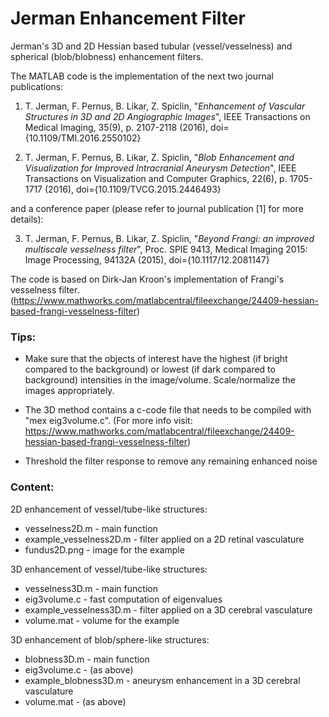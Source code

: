 # Jerman Enhancement Filter
Jerman's 3D and 2D Hessian based tubular (vessel/vesselness) and spherical (blob/blobness) enhancement filters.

The MATLAB code is the implementation of the next two journal publications:

1. T. Jerman, F. Pernus, B. Likar, Z. Spiclin, "*Enhancement of Vascular Structures in 3D and 2D Angiographic Images*", IEEE Transactions on Medical Imaging, 35(9), p. 2107-2118 (2016), doi={10.1109/TMI.2016.2550102}

2. T. Jerman, F. Pernus, B. Likar, Z. Spiclin, "*Blob Enhancement and Visualization for Improved Intracranial Aneurysm Detection*", IEEE Transactions on Visualization and Computer Graphics, 22(6), p. 1705-1717 (2016), doi={10.1109/TVCG.2015.2446493}

and a conference paper (please refer to journal publication [1] for more details):

3. T. Jerman, F. Pernus, B. Likar, Z. Spiclin, "*Beyond Frangi: an improved multiscale vesselness filter*", Proc. SPIE 9413, Medical Imaging 2015: Image Processing, 94132A (2015), doi={10.1117/12.2081147} 

The code is based on Dirk-Jan Kroon's implementation of Frangi's vesselness filter. (https://www.mathworks.com/matlabcentral/fileexchange/24409-hessian-based-frangi-vesselness-filter)

### Tips:

* Make sure that the objects of interest have the highest (if bright compared to the background) or lowest (if dark compared to background) intensities in the image/volume. Scale/normalize the images appropriately.

* The 3D method contains a c-code file that needs to be compiled with "mex eig3volume.c". (For more info visit: https://www.mathworks.com/matlabcentral/fileexchange/24409-hessian-based-frangi-vesselness-filter)

* Threshold the filter response to remove any remaining enhanced noise

### Content:

2D enhancement of vessel/tube-like structures:

 * vesselness2D.m - main function
 * example_vesselness2D.m - filter applied on a 2D retinal vasculature
 * fundus2D.png - image for the example
 
3D enhancement of vessel/tube-like structures:

 * vesselness3D.m - main function
 * eig3volume.c - fast computation of eigenvalues
 * example_vesselness3D.m - filter applied on a 3D cerebral vasculature
 * volume.mat - volume for the example
 
3D enhancement of blob/sphere-like structures:

 * blobness3D.m - main function
 * eig3volume.c - (as above)
 * example_blobness3D.m - aneurysm enhancement in a 3D cerebral vasculature
 * volume.mat - (as above)
  
